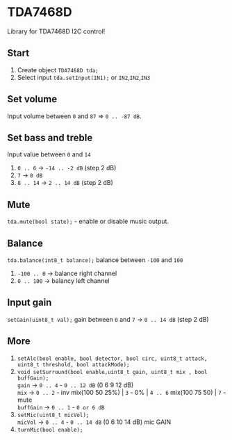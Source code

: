 # TDA7468D
 Library for TDA7468D I2C control!

## Start
 1) Create object ```TDA7468D tda;```
 2) Select input ```tda.setInput(IN1);``` or ```IN2```,```IN2```,```IN3```

## Set volume
 Input volume between `0` and `87` => `0 .. -87 dB`.

## Set bass and treble
 Input value between `0` and `14`
 1) `0 .. 6` -> `-14 .. -2 dB` (step 2 dB)
 2) `7` -> `0 dB`
 3) `8 .. 14` -> `2 .. 14 dB` (step 2 dB)

## Mute
 `tda.mute(bool state);` - enable or disable music output.
 
## Balance
 `tda.balance(int8_t balance);` balance between `-100` and `100`
 1) `-100 .. 0` -> balance right channel
 2) `0 .. 100` -> balancу left channel

## Input gain
 `setGain(uint8_t val);` gain between `0` and `7` -> `0 .. 14 dB` (step 2 dB)

## More
 1) `setAlc(bool enable, bool detector, bool circ, uint8_t attack, uint8_t threshold, bool attackMode);`
 2) `void setSurround(bool enable,uint8_t gain, uint8_t mix , bool buffGain);`<br>
    `gain` -> `0 .. 4` - `0 .. 12 dB` (0 6 9 12 dB)<br>
    `mix` -> `0 .. 2` - inv mix(100 50 25%) | `3` - 0% | `4 .. 6` mix(100 75 50) | `7` - mute<br>
    `buffGain` -> `0 .. 1` - `0 or 6 dB`
 4) `setMic(uint8_t micVol);`<br>
    `micVol` -> `0 .. 4` - `0 .. 14 dB` (0 6 10 14 dB) mic GAIN
 5) `turnMic(bool enable);`
